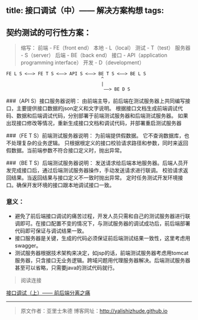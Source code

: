 title: 接口调试（中）—— 解决方案构想
tags:
---
## 契约测试的可行性方案：
>缩写：
>前端 - FE（front end）
>本地 - L（local）
>测试 - T（test）
>服务器 - S（server）
>后端 - BE（back end）
>接口 - API（application programming interface）
>开发 - D（development）

            
    FE L S <——> FE T S <——> API S <——> BE T S <——> BE L S 
                                        ^
                                        |
                                         ——> BE D S

###（API S）接口服务器说明：
由前端主导，前后端在测试服务器上共同编写接口，主要提供接口数据的json定义和文字说明。
根据接口文档生成前端调试代码、数据和后端调试代码，分别部署于前端测试服务器和后端测试服务器。
如果出现接口修改等情况，重新生成接口文档和调试代码，并部署重启测试服务器

###（FE T S）前端测试服务器说明：
为前端提供假数据。
它不查询数据库，也不处理复杂的业务逻辑。
只根据根定义的接口校验请求路径和参数，同时来返回假数据。当前端参数不符合接口定义时，抛出异常。

###（BE T S）后端测试服务器说明：
发送请求给后端本地服务器。后端人员开发完成接口后，通过后端测试服务器操作，手动发送请求进行联调。
校验请求返回结果。当返回结果与接口定义不一致时抛出异常。
定时任务测试开发环境接口。确保开发环境的接口跟本地调试接口一致。

### 意义：

* 避免了前后端接口调试的痛苦过程，开发人员只需和自己的测试服务器进行联调即可。在接口配置不变的情况下，与测试服务器的调试成功后，前后端部署代码即可保证与调试结果一致。
* 接口服务器是关键，生成的代码必须保证前后端测试结果一致性，这里考虑用swagger。
* 测试服务器根据技术架构来决定，如jsp的话，前端测试服务器考虑用tomcat服务器，只含接口无业务逻辑。跨域问题用代理服务器解决。后端测试服务器甚至可以省略，只需要java的测试代码就行。

>阅读连接

[接口调试（上）—— 前后端分离之痛](http://yalishizhude.github.io/2015/09/01/api-test-1/)
- - -
>原文作者：亚里士朱德
>博客网址：http://yalishizhude.github.io